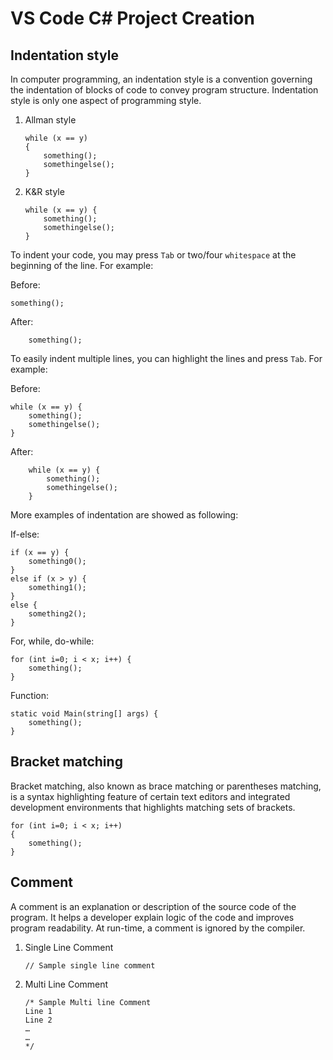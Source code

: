 # VS Code C# Project Creation
## Indentation style

In computer programming, an indentation style is a convention governing the indentation of blocks of code to convey program structure. Indentation style is only one aspect of programming style.

1. Allman style

   ```
   while (x == y)
   {
       something();
       somethingelse();
   }
   ```

2. K&R style

   ```
   while (x == y) {
       something();
       somethingelse();
   }
   ```


To indent your code, you may press `Tab` or two/four `whitespace` at the beginning of the line. For example:

Before: 

```
something();
```

After: 

```
	something();
```

To easily indent multiple lines, you can highlight the lines and press `Tab`. For example:

Before: 

```
while (x == y) {
    something();
    somethingelse();
}
```

After: 

```
    while (x == y) {
        something();
        somethingelse();
    }
```

More examples of indentation are showed as following:

If-else: 

```
if (x == y) {
    something0();
}
else if (x > y) {
    something1();
}
else {
    something2();
}
```

For, while, do-while: 

```
for (int i=0; i < x; i++) {
    something();
}
```

Function: 

```
static void Main(string[] args) {
	something();
}
```

## Bracket matching

Bracket matching, also known as brace matching or parentheses matching, is a syntax highlighting feature of certain text editors and integrated development environments that highlights matching sets of brackets.

```
for (int i=0; i < x; i++) 
{
    something();
}
```

## Comment

A comment is an explanation or description of the source code of the program. It helps a developer explain logic of the code and improves program readability. At run-time, a comment is ignored by the compiler.

1. Single Line Comment

   ```
   // Sample single line comment
   ```

2. Multi Line Comment

   ```
   /* Sample Multi line Comment
   Line 1
   Line 2
   …
   …
   */
   ```

